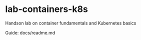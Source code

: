 # lab-containers-k8s
Handson lab on container fundamentals and Kubernetes basics

Guide: docs/readme.md
